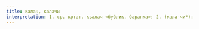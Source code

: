```yaml
---
title: калач, калачи
interpretation: 1. ср. кртат. къалач «бублик, баранка»; 2. (кала-чи*): кала 1) ср. тюрк. гала, кале*
---
```

